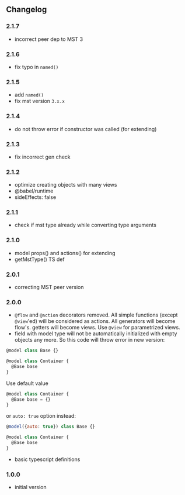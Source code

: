 ## Changelog

### 2.1.7

- incorrect peer dep to MST 3


### 2.1.6

- fix typo in `named()`

### 2.1.5

- add `named()`
- fix mst version `3.x.x`

### 2.1.4

- do not throw error if constructor was called (for extending)

### 2.1.3

- fix incorrect gen check

### 2.1.2

- optimize creating objects with many views
- @babel/runtime
- sideEffects: false

### 2.1.1

- check if mst type already while converting type arguments

### 2.1.0

- model props() and actions() for extending
- getMstType() TS def

### 2.0.1

- correcting MST peer version

### 2.0.0

- `@flow` and `@action` decorators removed. All simple functions
(except `@view`'ed) will be considered as actions. All generators will become
flow's. getters will become views. Use `@view` for parametrized views.
- field with model type will not be automatically initialized with empty objects
any more. So this code will throw error in new version:
```js
@model class Base {}

@model class Container {
  @Base base
}
```

Use default value
```js
@model class Container {
  @Base base = {}
}
```
or `auto: true` option instead:
```js
@model({auto: true}) class Base {}

@model class Container {
  @Base base
}
```
- basic typescript definitions

### 1.0.0

- initial version
